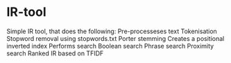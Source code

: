# IR-tool

Simple IR tool, that does the following:
Pre-processeses text
 Tokenisation
 Stopword removal using stopwords.txt
 Porter stemming
Creates a positional inverted index
Performs search
 Boolean search
 Phrase search
 Proximity search
 Ranked IR based on TFIDF
